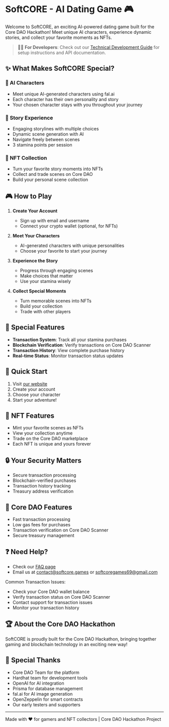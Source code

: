 # SoftCORE - AI Dating Game 🎮

Welcome to SoftCORE, an exciting AI-powered dating game built for the Core DAO Hackathon! Meet unique AI characters, experience dynamic stories, and collect your favorite moments as NFTs.

> 👩‍💻 **For Developers**: Check out our [Technical Development Guide](DEVELOPMENT.md) for setup instructions and API documentation.

## ✨ What Makes SoftCORE Special?

### 🤖 AI Characters

- Meet unique AI-generated characters using fal.ai
- Each character has their own personality and story
- Your chosen character stays with you throughout your journey

### 📖 Story Experience

- Engaging storylines with multiple choices
- Dynamic scene generation with AI
- Navigate freely between scenes
- 3 stamina points per session

### 💎 NFT Collection

- Turn your favorite story moments into NFTs
- Collect and trade scenes on Core DAO
- Build your personal scene collection

## 🎮 How to Play

1. **Create Your Account**

   - Sign up with email and username
   - Connect your crypto wallet (optional, for NFTs)

2. **Meet Your Characters**

   - AI-generated characters with unique personalities
   - Choose your favorite to start your journey

3. **Experience the Story**

   - Progress through engaging scenes
   - Make choices that matter
   - Use your stamina wisely

4. **Collect Special Moments**
   - Turn memorable scenes into NFTs
   - Build your collection
   - Trade with other players

## 💫 Special Features

- **Transaction System**: Track all your stamina purchases
- **Blockchain Verification**: Verify transactions on Core DAO Scanner
- **Transaction History**: View complete purchase history
- **Real-time Status**: Monitor transaction status updates

## 🚀 Quick Start

1. Visit [our website](https://softcore.games)
2. Create your account
3. Choose your character
4. Start your adventure!

## 💎 NFT Features

- Mint your favorite scenes as NFTs
- View your collection anytime
- Trade on the Core DAO marketplace
- Each NFT is unique and yours forever

## 🔒 Your Security Matters

- Secure transaction processing
- Blockchain-verified purchases
- Transaction history tracking
- Treasury address verification

## 💎 Core DAO Features

- Fast transaction processing
- Low gas fees for purchases
- Transaction verification on Core DAO Scanner
- Secure treasury management

## ❓ Need Help?

- Check our [FAQ page](/faq)
- Email us at contact@softcore.games or softcoregames69@gmail.com

Common Transaction Issues:

- Check your Core DAO wallet balance
- Verify transaction status on Core DAO Scanner
- Contact support for transaction issues
- Monitor your transaction history

## 🏆 About the Core DAO Hackathon

SoftCORE is proudly built for the Core DAO Hackathon, bringing together gaming and blockchain technology in an exciting new way!

## 🙏 Special Thanks

- Core DAO Team for the platform
- Hardhat team for development tools
- OpenAI for AI integration
- Prisma for database management
- fal.ai for AI image generation
- OpenZeppelin for smart contracts
- Our early testers and supporters

---

Made with ❤️ for gamers and NFT collectors | Core DAO Hackathon Project
